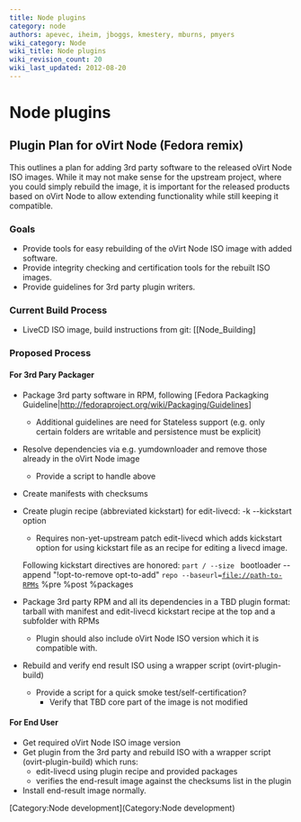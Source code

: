 ```yaml
---
title: Node plugins
category: node
authors: apevec, iheim, jboggs, kmestery, mburns, pmyers
wiki_category: Node
wiki_title: Node plugins
wiki_revision_count: 20
wiki_last_updated: 2012-08-20
---
```


# Node plugins

## Plugin Plan for oVirt Node (Fedora remix)

This outlines a plan for adding 3rd party software to the released oVirt Node ISO images. While it may not make sense for the upstream project, where you could simply rebuild the image, it is important for the released products based on oVirt Node to allow extending functionality while still keeping it compatible.

### Goals

*   Provide tools for easy rebuilding of the oVirt Node ISO image with added software.
*   Provide integrity checking and certification tools for the rebuilt ISO images.
*   Provide guidelines for 3rd party plugin writers.

### Current Build Process

*   LiveCD ISO image, build instructions from git: [[Node_Building]

### Proposed Process

#### For 3rd Pary Packager

*   Package 3rd party software in RPM, following [Fedora Packagking Guideline|<http://fedoraproject.org/wiki/Packaging/Guidelines>]
    -   Additional guidelines are need for Stateless support (e.g. only certain folders are writable and persistence must be explicit)
*   Resolve dependencies via e.g. yumdownloader and remove those already in the oVirt Node image
    -   Provide a script to handle above
*   Create manifests with checksums
*   Create plugin recipe (abbreviated kickstart) for edit-livecd: -k --kickstart option
    -   Requires non-yet-upstream patch edit-livecd which adds kickstart option for using kickstart file as an recipe for editing a livecd image.

      Following kickstart directives are honored:
`part / --size `<new rootfs size to be resized to>
      bootloader --append "!opt-to-remove opt-to-add"
`repo --baseurl=`[`file://path-to-RPMs`](file://path-to-RPMs)
      %pre
      %post
      %packages

*   Package 3rd party RPM and all its dependencies in a TBD plugin format: tarball with manifest and edit-livecd kickstart recipe at the top and a subfolder with RPMs
    -   Plugin should also include oVirt Node ISO version which it is compatible with.
*   Rebuild and verify end result ISO using a wrapper script (ovirt-plugin-build)
    -   Provide a script for a quick smoke test/self-certification?
        -   Verify that TBD core part of the image is not modified

#### For End User

*   Get required oVirt Node ISO image version
*   Get plugin from the 3rd party and rebuild ISO with a wrapper script (ovirt-plugin-build) which runs:
    -   edit-livecd using plugin recipe and provided packages
    -   verifies the end-result image against the checksums list in the plugin
*   Install end-result image normally.

[Category:Node development](Category:Node development)
